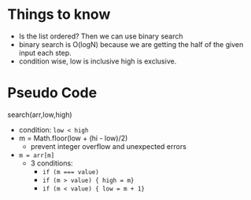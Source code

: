 # Things to know
  - Is the list ordered? Then we can use binary search
  - binary search is O(logN) because we are getting the half of the given input each step.
  - condition wise, low is inclusive high is exclusive.

# Pseudo Code
  search(arr,low,high)
   - condition: `low < high`
   - m = Math.floor(low + (hi - low)/2)
     - prevent integer overflow and unexpected errors 
   - `m = arr[m]`
     - 3 conditions:
       - `if (m === value)`
       - `if (m > value) { high = m}`
       - `if (m < value) { low = m + 1}` 
